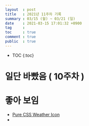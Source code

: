 ```yaml
---
layout  : post
title   : 2021년 11주차 기록
summary : 03/15 (월) ~ 03/21 (일)
date    : 2021-03-15 17:01:32 +0900
tag     :  
toc     : true
comment : true
public  : true
---
```

* TOC
{:toc}

# 일단 바빴음 ( 10주차 ) 

# 좋아 보임

* [Pure CSS Weather Icon](https://codepen.io/aexcode/pen/vYyQxoK)
* 
